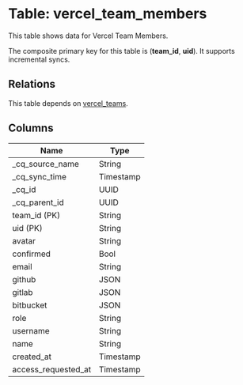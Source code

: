 # Table: vercel_team_members

This table shows data for Vercel Team Members.

The composite primary key for this table is (**team_id**, **uid**).
It supports incremental syncs.
## Relations

This table depends on [vercel_teams](vercel_teams).

## Columns

| Name          | Type          |
| ------------- | ------------- |
|_cq_source_name|String|
|_cq_sync_time|Timestamp|
|_cq_id|UUID|
|_cq_parent_id|UUID|
|team_id (PK)|String|
|uid (PK)|String|
|avatar|String|
|confirmed|Bool|
|email|String|
|github|JSON|
|gitlab|JSON|
|bitbucket|JSON|
|role|String|
|username|String|
|name|String|
|created_at|Timestamp|
|access_requested_at|Timestamp|